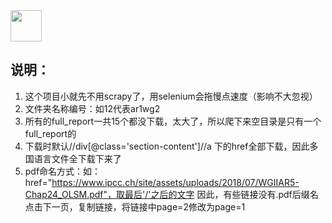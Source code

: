 <div align="left">
    <img src='https://github.com/HUANGZHIHAO1994/storeage/blob/master/images/IMG_1869.jpg?raw=true' height="50" width="50" >
 </div>

## 说明：

1. 这个项目小就先不用scrapy了，用selenium会拖慢点速度（影响不大忽视）
2. 文件夹名称编号：如12代表ar1wg2
3. 所有的full_report一共15个都没下载，太大了，所以爬下来空目录是只有一个full_report的
4. 下载时默认//div[@class='section-content']//a 下的href全部下载，因此多国语言文件全下载下来了
5. pdf命名方式：如：href="https://www.ipcc.ch/site/assets/uploads/2018/07/WGIIAR5-Chap24_OLSM.pdf"，取最后'/'之后的文字
    因此，有些链接没有.pdf后缀名点击下一页，复制链接，将链接中page=2修改为page=1
